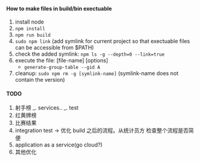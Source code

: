 #### How to make files in build/bin exectuable

1. install node
2. `npm install`
3. `npm run build`
4. `sudo npm link` (add symlink for current project so that exectuable files can be accessible from $PATH)
5. check the added symlink: `npm ls -g --depth=0 --link=true`
6. execute the file: [file-name] [options]
   - `generate-group-table --gid A`
7. cleanup: `sudo npm rm -g [symlink-name]` (symlink-name does not contain the version)

#### TODO

1. 射手榜
   _. services..
   _. test
2. 红黄牌榜
3. 比赛结果
4. integration test -> 优化 build 之后的流程。从统计员方 检查整个流程是否简便
5. application as a service(go cloud?)
6. 其他优化
